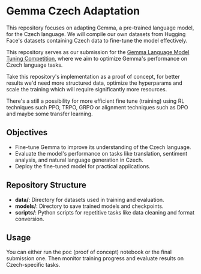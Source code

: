 # Gemma Czech Adaptation

This repository focuses on adapting Gemma, a pre-trained language model, for the Czech language.
We will compile our own datasets from Hugging Face's datasets containing Czech data to fine-tune the model effectively.

This repository serves as our submission for the [Gemma Language Model Tuning Competition](https://www.kaggle.com/competitions/gemma-language-tuning/overview), where we aim to optimize Gemma's performance on Czech language tasks.

Take this repository's implementation as a proof of concept, for better results we'd need more structured data, optimize the hyperparams and scale the training which will require significantly more resources.

There's a still a possibility for more efficient fine tune (training) using RL techniques such PPO, TRPO, GRPO or alignment techniques such as DPO and maybe some transfer learning. 

## Objectives
- Fine-tune Gemma to improve its understanding of the Czech language.
- Evaluate the model's performance on tasks like translation, sentiment analysis, and natural language generation in Czech.
- Deploy the fine-tuned model for practical applications.

## Repository Structure
- **data/**: Directory for datasets used in training and evaluation.
- **models/**: Directory to save trained models and checkpoints.
- **scripts/**: Python scripts for repetitive tasks like data cleaning and format conversion.

## Usage
You can either run the poc (proof of concept) notebook or the final submission one.
Then monitor training progress and evaluate results on Czech-specific tasks.
